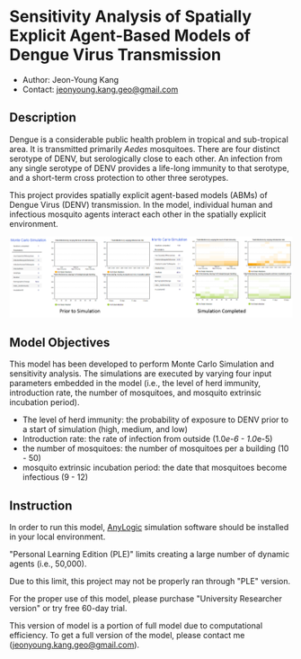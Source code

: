 # Sensitivity Analysis of Spatially Explicit Agent-Based Models of Dengue Virus Transmission

* Author: Jeon-Young Kang
* Contact: jeonyoung.kang.geo@gmail.com

## **Description**

Dengue is a considerable public health problem in tropical and sub-tropical area. It is transmitted primarily *Aedes* mosquitoes. There are four distinct serotype of DENV, but serologically close to each other. An infection from any single serotype of DENV provides a life-long immunity to that serotype, and a short-term cross protection to other three serotypes. 

This project provides spatially explicit agent-based models (ABMs) of Dengue Virus (DENV) transmission. In the model, individual human and infectious mosquito agents interact each other in the spatially explicit environment. 

![Spatially Explicit ABMs of DENV Transmission](./Figures/ScreenShot.png)

## **Model Objectives**

This model has been developed to perform Monte Carlo Simulation and sensitivity analysis. The simulations are executed by varying four input parameters embedded in the model (i.e., the level of herd immunity, introduction rate, the number of mosquitoes, and mosquito extrinsic incubation period).

* The level of herd immunity: the probability of exposure to DENV prior to a start of simulation (high, medium, and low)
* Introduction rate: the rate of infection from outside (1.0*e-6 - 1.0*e-5)
* the number of mosquitoes: the number of mosquitoes per a building (10 - 50)
* mosquito extrinsic incubation period: the date that mosquitoes become infectious (9 - 12)

## **Instruction**

In order to run this model, [AnyLogic](https://www.anylogic.com/downloads/) simulation software should be installed in your local environment. 

"Personal Learning Edition (PLE)" limits creating a large number of dynamic agents (i.e., 50,000). 

Due to this limit, this project may not be properly ran through "PLE" version. 

For the proper use of this model, please purchase "University Researcher version" or try free 60-day trial. 

This version of model is a portion of full model due to computational efficiency. 
To get a full version of the model, please contact me (jeonyoung.kang.geo@gmail.com).

